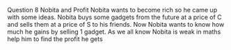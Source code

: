 Question 8
Nobita and Profit
Nobita wants to become rich so he came up with some ideas. Nobita buys some gadgets from the future at a price of C and sells them at a price of S to his friends. Now Nobita wants to know how much he gains by selling 1 gadget. As we all know Nobita is weak in maths help him to find the profit he gets
